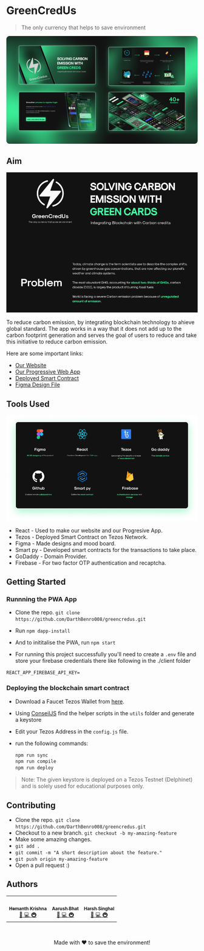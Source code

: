 # GreenCredUs

>The only currency that helps to save environment

![Banner](assets/banner.png)

## Aim

![Problem](assets/problem.png)

To reduce carbon emission, by integrating blockchain technology to ahieve global standard. The app works in a way that it does not add up to the carbon footprint generation and serves
the goal of users to reduce and take this initiative to reduce carbon emission.

Here are some important links:

- [Our Website](https://www.green-cred.us/)
- [Our Progressive Web App](https://app.green-cred.us/)
- [Deployed Smart Contract](https://delphinet.tezblock.io/account/KT1AQqqKu29eC7hc6Q73unXMwgLCLPdMNo9T)
- [Figma Design File](https://www.figma.com/file/JacqSsKvRUEooB28mYfNwp/KUHACK?node-id=122%3A35)

## Tools Used

![Tech Stack](assets/tech_stack.png)

- React - Used to make our website and our Progresive App.
- Tezos - Deployed Smart Contract on Tezos Network.
- Figma - Made designs and mood board.
- Smart py - Developed smart contracts for the transactions to take place.
- GoDaddy - Domain Provider.
- Firebase - For two factor OTP authentication and recaptcha.

## Getting Started

### Runnning the PWA App

- Clone the repo.
  `git clone https://github.com/DarthBenro008/greencredus.git`
- Run `npm dapp-install`
- And to inititalise the PWA, run `npm start`

- For running this project successfully you'll need to create a `.env` file and store your firebase credentials there like following in the ./client folder

```env
REACT_APP_FIREBASE_API_KEY=
```

### Deploying the blockchain smart contract

- Download a Faucet Tezos Wallet from [here](https://faucet.tzalpha.net/).
- Using [ConseilJS](https://cryptonomic.github.io/ConseilJS/#/) find the helper scripts in the `utils` folder and generate a keystore
- Edit your Tezos Address in the `config.js` file.
- run the following commands:

  ```bash
  npm run sync
  npm run compile
  npm run deploy
  ```

> Note: The given keystore is deployed on a Tezos Testnet (Delphinet) and is solely used for educational purposes only.

## Contributing

- Clone the repo.
  `git clone https://github.com/DarthBenro008/greencredus.git`
- Checkout to a new branch.
  `git checkout -b my-amazing-feature`
- Make some amazing changes.
- `git add .`
- `git commit -m "A short description about the feature."`
- `git push origin my-amazing-feature`
- Open a pull request :)


## Authors
<!-- ALL-CONTRIBUTORS-LIST:START - Do not remove or modify this section -->
<!-- prettier-ignore-start -->
<!-- markdownlint-disable -->
<table>
	<tr>
		<td align="center">
			<a href="https://github.com/DarthBenro008"><img src="https://avatars.githubusercontent.com/DarthBenro008" width="100px;" alt=""/><br /><sub><b>Hemanth Krishna</b></sub></a><br /> <a href="https://github.com/IEEE-VIT/recruitments2020-backend/commits?author=DarthBenro008" title="Documentation">📖 <a href="https://github.com/IEEE-VIT/recruitments2020-backend/commits?author=DarthBenro008" title="Code"> 💻 </a><a href="#infra-DarthBenro008" title="Infrastructure (Hosting, Build-Tools, etc)"> 🚇 </a>
		</td>
  <td align="center">
			<a href="https://github.com/r-ush"><img src="https://avatars.githubusercontent.com/r-ush" width="100px;" alt=""/><br /><sub><b>Aarush Bhat</b></sub></a><br /> <a href="https://github.com/IEEE-VIT/recruitments2020-backend/commits?author=r-ush" title="Documentation">📖 <a href="https://github.com/IEEE-VIT/recruitments2020-backend/commits?author=r-ush" title="Code"> 💻 </a><a href="#infra-r-ush" title="Infrastructure (Hosting, Build-Tools, etc)"> 🚇 </a>
		</td>
  <td align="center">
			<a href="https://github.com/hsrambo07"><img src="https://avatars.githubusercontent.com/hsrambo07" width="100px;" alt=""/><br /><sub><b>Harsh Singhal</b></sub></a><br /> <a href="https://github.com/IEEE-VIT/recruitments2020-backend/commits?author=r-ush" title="Documentation">📖 <a href="https://github.com/IEEE-VIT/recruitments2020-backend/commits?author=r-ush" title="Code"> 💻 </a><a href="#infra-r-ush" title="Infrastructure (Hosting, Build-Tools, etc)"> 🚇 </a>
		</td>
	</tr>
</table>

<br />

<p align="center">Made with ❤ to save the environment!</p>
